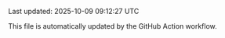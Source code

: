 Last updated: 2025-10-09 09:12:27 UTC

This file is automatically updated by the GitHub Action workflow.
